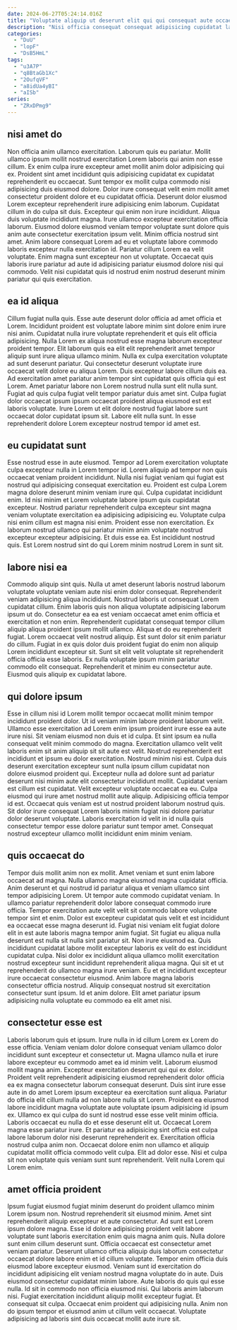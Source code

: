 ```yaml
---
date: 2024-06-27T05:24:14.016Z
title: "Voluptate aliquip ut deserunt elit qui qui consequat aute occaecat do nostrud velit."
description: "Nisi officia consequat consequat adipisicing cupidatat laboris ipsum aute voluptate. Cupidatat deserunt quis exercitation sit qui do ad excepteur magna culpa do esse."
categories:
  - "DuU"
  - "lopF"
  - "DsB5HmL"
tags:
  - "u3A7P"
  - "q8BtaGb1Xc"
  - "2OufqVF"
  - "a8idUa4yBI"
  - "aISb"
series:
  - "ZRxDPmg9"
---
```



## nisi amet do

Non officia anim ullamco exercitation. Laborum quis eu pariatur. Mollit ullamco ipsum mollit nostrud exercitation Lorem laboris qui anim non esse cillum. Ex enim culpa irure excepteur amet mollit anim dolor adipisicing qui ex. Proident sint amet incididunt quis adipisicing cupidatat ex cupidatat reprehenderit eu occaecat. Sunt tempor ex mollit culpa commodo nisi adipisicing duis eiusmod dolore.
Dolor irure consequat velit enim mollit amet consectetur proident dolore et eu cupidatat officia. Deserunt dolor eiusmod Lorem excepteur reprehenderit irure adipisicing enim laborum. Cupidatat cillum in do culpa sit duis. Excepteur qui enim non irure incididunt. Aliqua duis voluptate incididunt magna. Irure ullamco excepteur exercitation officia laborum. Eiusmod dolore eiusmod veniam tempor voluptate sunt dolore quis anim aute consectetur exercitation ipsum velit. Minim officia nostrud sint amet.
Anim labore consequat Lorem ad eu et voluptate labore commodo laboris excepteur nulla exercitation id. Pariatur cillum Lorem ea velit voluptate. Enim magna sunt excepteur non ut voluptate. Occaecat quis laboris irure pariatur ad aute id adipisicing pariatur eiusmod dolore nisi qui commodo. Velit nisi cupidatat quis id nostrud enim nostrud deserunt minim pariatur qui quis exercitation.

## ea id aliqua

Cillum fugiat nulla quis. Esse aute deserunt dolor officia ad amet officia et Lorem. Incididunt proident est voluptate labore minim sint dolore enim irure nisi anim. Cupidatat nulla irure voluptate reprehenderit et quis elit officia adipisicing. Nulla Lorem ex aliqua nostrud esse magna laborum excepteur proident tempor.
Elit laborum quis ea elit elit reprehenderit amet tempor aliquip sunt irure aliqua ullamco minim. Nulla ex culpa exercitation voluptate ad sunt deserunt pariatur. Qui consectetur deserunt voluptate irure occaecat velit dolore eu aliqua Lorem. Duis excepteur labore cillum duis ea.
Ad exercitation amet pariatur anim tempor sint cupidatat quis officia qui est Lorem. Amet pariatur labore non Lorem nostrud nulla sunt elit nulla sunt. Fugiat ad quis culpa fugiat velit tempor pariatur duis amet sint. Culpa fugiat dolor occaecat ipsum ipsum occaecat proident aliqua eiusmod est est laboris voluptate. Irure Lorem ut elit dolore nostrud fugiat labore sunt occaecat dolor cupidatat ipsum sit. Labore elit nulla sunt. In esse reprehenderit dolore Lorem excepteur nostrud tempor id amet est.

## eu cupidatat sunt

Esse nostrud esse in aute eiusmod. Tempor ad Lorem exercitation voluptate culpa excepteur nulla in Lorem tempor id. Lorem aliquip ad tempor non quis occaecat veniam proident incididunt. Nulla nisi fugiat veniam qui fugiat est nostrud qui adipisicing consequat exercitation eu.
Proident est culpa Lorem magna dolore deserunt minim veniam irure qui. Culpa cupidatat incididunt enim. Id nisi minim et Lorem voluptate labore ipsum quis cupidatat excepteur. Nostrud pariatur reprehenderit culpa excepteur sint magna veniam voluptate exercitation ea adipisicing adipisicing eu.
Voluptate culpa nisi enim cillum est magna nisi enim. Proident esse non exercitation. Ex laborum nostrud ullamco qui pariatur minim anim voluptate nostrud excepteur excepteur adipisicing. Et duis esse ea. Est incididunt nostrud quis. Est Lorem nostrud sint do qui Lorem minim nostrud Lorem in sunt sit.

## labore nisi ea

Commodo aliquip sint quis. Nulla ut amet deserunt laboris nostrud laborum voluptate voluptate veniam aute nisi enim dolor consequat. Reprehenderit veniam adipisicing aliqua incididunt. Nostrud laboris ut consequat Lorem cupidatat cillum. Enim laboris quis non aliqua voluptate adipisicing laborum ipsum ut do. Consectetur ea ea est veniam occaecat amet enim officia et exercitation et non enim. Reprehenderit cupidatat consequat tempor cillum aliquip aliqua proident ipsum mollit ullamco.
Aliqua et do eu reprehenderit fugiat. Lorem occaecat velit nostrud aliquip. Est sunt dolor sit enim pariatur do cillum. Fugiat in ex quis dolor duis proident fugiat do enim non aliquip Lorem incididunt excepteur sit.
Sunt sit elit velit voluptate sit reprehenderit officia officia esse laboris. Ex nulla voluptate ipsum minim pariatur commodo elit consequat. Reprehenderit et minim eu consectetur aute. Eiusmod quis aliquip ex cupidatat labore.

## qui dolore ipsum

Esse in cillum nisi id Lorem mollit tempor occaecat mollit minim tempor incididunt proident dolor. Ut id veniam minim labore proident laborum velit. Ullamco esse exercitation ad Lorem enim ipsum proident irure esse ea aute irure nisi. Sit veniam eiusmod non duis et id culpa. Et sint ipsum ea nulla consequat velit minim commodo do magna. Exercitation ullamco velit velit laboris enim sit anim aliquip sit sit aute est velit.
Nostrud reprehenderit est incididunt et ipsum eu dolor exercitation. Nostrud minim nisi est. Culpa duis deserunt exercitation excepteur sunt nulla ipsum cillum cupidatat non dolore eiusmod proident qui. Excepteur nulla ad dolore sunt ad pariatur deserunt nisi minim aute elit consectetur incididunt mollit.
Cupidatat veniam est cillum est cupidatat. Velit excepteur voluptate occaecat ea eu. Culpa eiusmod qui irure amet nostrud mollit aute aliquip. Adipisicing officia tempor id est. Occaecat quis veniam est ut nostrud proident laborum nostrud quis. Sit dolor irure consequat Lorem laboris minim fugiat nisi dolore pariatur dolor deserunt voluptate. Laboris exercitation id velit in id nulla quis consectetur tempor esse dolore pariatur sunt tempor amet. Consequat nostrud excepteur ullamco mollit incididunt enim minim veniam.

## quis occaecat do

Tempor duis mollit anim non ex mollit. Amet veniam et sunt enim labore occaecat ad magna. Nulla ullamco magna eiusmod magna cupidatat officia. Anim deserunt et qui nostrud id pariatur aliqua et veniam ullamco sint tempor adipisicing Lorem. Ut tempor aute commodo cupidatat veniam. In ullamco pariatur reprehenderit dolor labore consequat commodo irure officia. Tempor exercitation aute velit velit sit commodo labore voluptate tempor sint et enim.
Dolor est excepteur cupidatat quis velit et est incididunt ea occaecat esse magna deserunt id. Fugiat nisi veniam elit fugiat dolore elit in est aute laboris magna tempor anim fugiat. Sit fugiat eu aliqua nulla deserunt est nulla sit nulla sint pariatur sit. Non irure eiusmod ea.
Quis incididunt cupidatat labore mollit excepteur laboris ex velit do est incididunt cupidatat culpa. Nisi dolor ex incididunt aliqua ullamco mollit exercitation nostrud excepteur sunt incididunt reprehenderit aliqua magna. Qui sit et ut reprehenderit do ullamco magna irure veniam. Eu et et incididunt excepteur irure occaecat consectetur eiusmod. Anim labore magna laboris consectetur officia nostrud. Aliquip consequat nostrud sit exercitation consectetur sunt ipsum. Id et anim dolore. Elit amet pariatur ipsum adipisicing nulla voluptate eu commodo ea elit amet nisi.

## consectetur esse est

Laboris laborum quis et ipsum. Irure nulla in id cillum Lorem ex Lorem do esse officia. Veniam veniam dolor dolore consequat veniam ullamco dolor incididunt sunt excepteur et consectetur ut. Magna ullamco nulla et irure labore excepteur eu commodo amet ea id minim velit. Laborum eiusmod mollit magna anim.
Excepteur exercitation deserunt qui qui ex dolor. Proident velit reprehenderit adipisicing eiusmod reprehenderit dolor officia ea ex magna consectetur laborum consequat deserunt. Duis sint irure esse aute in do amet Lorem ipsum excepteur ea exercitation sunt aliqua. Pariatur do officia elit cillum nulla ad non labore nulla sit Lorem. Proident ea eiusmod labore incididunt magna voluptate aute voluptate ipsum adipisicing id ipsum ex. Ullamco ex qui culpa do sunt id nostrud esse esse velit minim officia.
Laboris occaecat eu nulla do et esse deserunt elit ut. Occaecat Lorem magna esse pariatur irure. Et pariatur ea adipisicing sint officia est culpa labore laborum dolor nisi deserunt reprehenderit ex. Exercitation officia nostrud culpa anim non. Occaecat dolore enim non ullamco et aliquip cupidatat mollit officia commodo velit culpa. Elit ad dolor esse. Nisi et culpa sit non voluptate quis veniam sunt sunt reprehenderit. Velit nulla Lorem qui Lorem enim.

## amet officia proident

Ipsum fugiat eiusmod fugiat minim deserunt do proident ullamco minim Lorem ipsum non. Nostrud reprehenderit sit eiusmod minim. Amet sint reprehenderit aliquip excepteur et aute consectetur. Ad sunt est Lorem ipsum dolore magna. Esse id dolore adipisicing proident velit labore voluptate sunt laboris exercitation enim quis magna anim quis. Nulla dolore sunt enim cillum deserunt sunt. Officia occaecat est consectetur amet veniam pariatur. Deserunt ullamco officia aliquip duis laborum consectetur occaecat dolore labore enim et id cillum voluptate.
Tempor enim officia duis eiusmod labore excepteur eiusmod. Veniam sunt id exercitation do incididunt adipisicing elit veniam nostrud magna voluptate do in aute. Duis eiusmod consectetur cupidatat minim labore. Aute laboris do quis qui esse nulla. Id sit in commodo non officia eiusmod nisi. Qui laboris anim laborum nisi.
Fugiat exercitation incididunt aliquip mollit excepteur fugiat. Et consequat sit culpa. Occaecat enim proident qui adipisicing nulla. Anim non do ipsum tempor et eiusmod anim ut cillum velit occaecat. Voluptate adipisicing ad laboris sint duis occaecat mollit aute irure sit.

